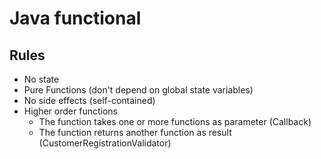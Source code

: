 # Java functional
## Rules
- No state
- Pure Functions (don't depend on global state variables)
- No side effects (self-contained)
- Higher order functions
  - The function takes one or more functions as parameter (Callback)
  - The function returns another function as result (CustomerRegistrationValidator)



